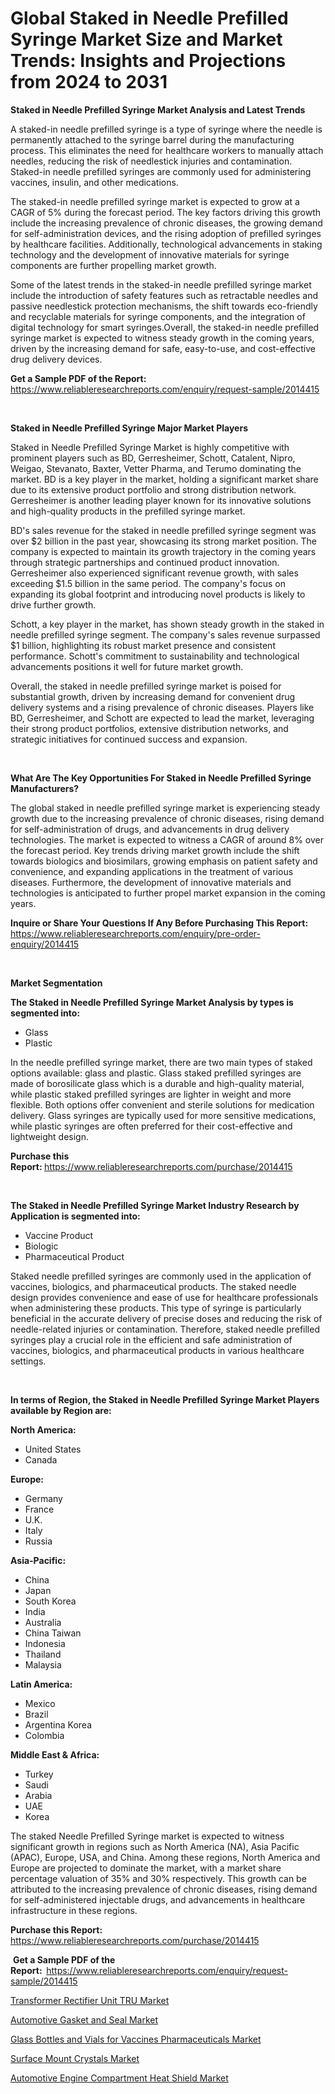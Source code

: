 <p><h1>Global Staked in Needle Prefilled Syringe Market Size and Market Trends: Insights and Projections from 2024 to 2031</h1></p><p><strong>Staked in Needle Prefilled Syringe Market Analysis and Latest Trends</strong></p>
<p><p>A staked-in needle prefilled syringe is a type of syringe where the needle is permanently attached to the syringe barrel during the manufacturing process. This eliminates the need for healthcare workers to manually attach needles, reducing the risk of needlestick injuries and contamination. Staked-in needle prefilled syringes are commonly used for administering vaccines, insulin, and other medications.</p><p>The staked-in needle prefilled syringe market is expected to grow at a CAGR of 5% during the forecast period. The key factors driving this growth include the increasing prevalence of chronic diseases, the growing demand for self-administration devices, and the rising adoption of prefilled syringes by healthcare facilities. Additionally, technological advancements in staking technology and the development of innovative materials for syringe components are further propelling market growth.</p><p>Some of the latest trends in the staked-in needle prefilled syringe market include the introduction of safety features such as retractable needles and passive needlestick protection mechanisms, the shift towards eco-friendly and recyclable materials for syringe components, and the integration of digital technology for smart syringes.Overall, the staked-in needle prefilled syringe market is expected to witness steady growth in the coming years, driven by the increasing demand for safe, easy-to-use, and cost-effective drug delivery devices.</p></p>
<p><strong>Get a Sample PDF of the Report:&nbsp;</strong> <a href="https://www.reliableresearchreports.com/enquiry/request-sample/2014415">https://www.reliableresearchreports.com/enquiry/request-sample/2014415</a></p>
<p>&nbsp;</p>
<p><strong>Staked in Needle Prefilled Syringe Major Market Players</strong></p>
<p><p>Staked in Needle Prefilled Syringe Market is highly competitive with prominent players such as BD, Gerresheimer, Schott, Catalent, Nipro, Weigao, Stevanato, Baxter, Vetter Pharma, and Terumo dominating the market. BD is a key player in the market, holding a significant market share due to its extensive product portfolio and strong distribution network. Gerresheimer is another leading player known for its innovative solutions and high-quality products in the prefilled syringe market.</p><p>BD's sales revenue for the staked in needle prefilled syringe segment was over $2 billion in the past year, showcasing its strong market position. The company is expected to maintain its growth trajectory in the coming years through strategic partnerships and continued product innovation. Gerresheimer also experienced significant revenue growth, with sales exceeding $1.5 billion in the same period. The company's focus on expanding its global footprint and introducing novel products is likely to drive further growth.</p><p>Schott, a key player in the market, has shown steady growth in the staked in needle prefilled syringe segment. The company's sales revenue surpassed $1 billion, highlighting its robust market presence and consistent performance. Schott's commitment to sustainability and technological advancements positions it well for future market growth.</p><p>Overall, the staked in needle prefilled syringe market is poised for substantial growth, driven by increasing demand for convenient drug delivery systems and a rising prevalence of chronic diseases. Players like BD, Gerresheimer, and Schott are expected to lead the market, leveraging their strong product portfolios, extensive distribution networks, and strategic initiatives for continued success and expansion.</p></p>
<p>&nbsp;</p>
<p><strong>What Are The Key Opportunities For Staked in Needle Prefilled Syringe Manufacturers?</strong></p>
<p><p>The global staked in needle prefilled syringe market is experiencing steady growth due to the increasing prevalence of chronic diseases, rising demand for self-administration of drugs, and advancements in drug delivery technologies. The market is expected to witness a CAGR of around 8% over the forecast period. Key trends driving market growth include the shift towards biologics and biosimilars, growing emphasis on patient safety and convenience, and expanding applications in the treatment of various diseases. Furthermore, the development of innovative materials and technologies is anticipated to further propel market expansion in the coming years.</p></p>
<p><strong>Inquire or Share Your Questions If Any Before Purchasing This Report:</strong> <a href="https://www.reliableresearchreports.com/enquiry/pre-order-enquiry/2014415">https://www.reliableresearchreports.com/enquiry/pre-order-enquiry/2014415</a></p>
<p>&nbsp;</p>
<p><strong>Market Segmentation</strong></p>
<p><strong>The Staked in Needle Prefilled Syringe Market Analysis by types is segmented into:</strong></p>
<p><ul><li>Glass</li><li>Plastic</li></ul></p>
<p><p>In the needle prefilled syringe market, there are two main types of staked options available: glass and plastic. Glass staked prefilled syringes are made of borosilicate glass which is a durable and high-quality material, while plastic staked prefilled syringes are lighter in weight and more flexible. Both options offer convenient and sterile solutions for medication delivery. Glass syringes are typically used for more sensitive medications, while plastic syringes are often preferred for their cost-effective and lightweight design.</p></p>
<p><strong>Purchase this Report:&nbsp;</strong><a href="https://www.reliableresearchreports.com/purchase/2014415">https://www.reliableresearchreports.com/purchase/2014415</a></p>
<p>&nbsp;</p>
<p><strong>The Staked in Needle Prefilled Syringe Market Industry Research by Application is segmented into:</strong></p>
<p><ul><li>Vaccine Product</li><li>Biologic</li><li>Pharmaceutical Product</li></ul></p>
<p><p>Staked needle prefilled syringes are commonly used in the application of vaccines, biologics, and pharmaceutical products. The staked needle design provides convenience and ease of use for healthcare professionals when administering these products. This type of syringe is particularly beneficial in the accurate delivery of precise doses and reducing the risk of needle-related injuries or contamination. Therefore, staked needle prefilled syringes play a crucial role in the efficient and safe administration of vaccines, biologics, and pharmaceutical products in various healthcare settings.</p></p>
<p>&nbsp;</p>
<p><strong>In terms of Region, the Staked in Needle Prefilled Syringe Market Players available by Region are:</strong></p>
<p>
    <p> <strong> North America: </strong>
        <ul>
            <li>United States</li>
            <li>Canada</li>
        </ul>
        </p> 
    <p> <strong> Europe: </strong>
        <ul>
            <li>Germany</li>
            <li>France</li>
            <li>U.K.</li>
            <li>Italy</li>
            <li>Russia</li>
        </ul>
        </p> 
    <p> <strong> Asia-Pacific: </strong>
        <ul>
            <li>China</li>
            <li>Japan</li>
            <li>South Korea</li>
            <li>India</li>
            <li>Australia</li>
            <li>China Taiwan</li>
            <li>Indonesia</li>
            <li>Thailand</li>
            <li>Malaysia</li>
        </ul>
        </p> 
    <p> <strong> Latin America: </strong>
        <ul>
            <li>Mexico</li>
            <li>Brazil</li>
            <li>Argentina Korea</li>
            <li>Colombia</li>
        </ul>
        </p> 
    <p> <strong> Middle East & Africa: </strong>
        <ul>
            <li>Turkey</li>
            <li>Saudi</li>
            <li>Arabia</li>
            <li>UAE</li>
            <li>Korea</li>
        </ul>
    </p>
    </p>
<p><p>The staked Needle Prefilled Syringe market is expected to witness significant growth in regions such as North America (NA), Asia Pacific (APAC), Europe, USA, and China. Among these regions, North America and Europe are projected to dominate the market, with a market share percentage valuation of 35% and 30% respectively. This growth can be attributed to the increasing prevalence of chronic diseases, rising demand for self-administered injectable drugs, and advancements in healthcare infrastructure in these regions.</p></p>
<p><strong>Purchase this Report: </strong><a href="https://www.reliableresearchreports.com/purchase/2014415">https://www.reliableresearchreports.com/purchase/2014415</a></p>
<p>&nbsp;<strong>Get a Sample PDF of the Report:&nbsp;&nbsp;</strong><a href="https://www.reliableresearchreports.com/enquiry/request-sample/2014415">https://www.reliableresearchreports.com/enquiry/request-sample/2014415</a></p>
<p><strong></strong></p>
<p><p><a href="https://view.publitas.com/reportprime-1/transformer-rectifier-unit-tru-market-furnish-information-about-market-size-market-share-market-dynamics-and-projections-spanning-from-2024-to-2031/">Transformer Rectifier Unit TRU Market</a></p><p><a href="https://adventurous-uranium-ef9.notion.site/Automotive-Gasket-and-Seal-Market-Size-Focuses-on-Market-Dynamics-In-Depth-Analysis-and-Future-Proj-467dd75493034b029c9c268a43d853bc">Automotive Gasket and Seal Market</a></p><p><a href="https://github.com/Sarissaschmalingtr6fz2739/Market-Research-Report-List-1/blob/main/glass-bottles-and-vials-for-vaccines-pharmaceuticals-market.md">Glass Bottles and Vials for Vaccines Pharmaceuticals Market</a></p><p><a href="https://view.publitas.com/reportprime-1/surface-mount-crystals-market-size-focuses-on-market-dynamics-in-depth-analysis-and-future-projections-of-its-market-forecasted-for-period-from-2024-to-2031/">Surface Mount Crystals Market</a></p><p><a href="https://carnation-joke-41f.notion.site/Automotive-Engine-Compartment-Heat-Shield-Market-Research-Report-Provides-thorough-Industry-Overview-c18b9abea7a7465d8d31d98d77908bd8">Automotive Engine Compartment Heat Shield Market</a></p></p>